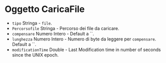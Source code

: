 # Oggetto CaricaFile

* `tipo` Stringa - `file`.
* `Percorsofile` Stringa - Percorso dei file da caricare.
* `compensare` Numero Intero - Default a ``.
* `lunghezza` Numero Intero - Numero di byte da leggere per `compensare`. Default a ``.
* `modificationTime` Double - Last Modification time in number of seconds since the UNIX epoch.